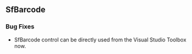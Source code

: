 ## SfBarcode

### Bug Fixes

* SfBarcode control can be directly used from the Visual Studio Toolbox now.